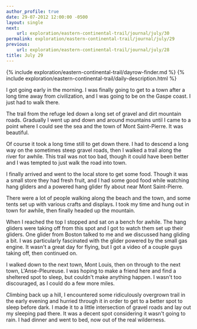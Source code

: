 ```yaml
---
author_profile: true
date: 29-07-2012 12:00:00 -0500
layout: single
next:
    url: exploration/eastern-continental-trail/journal/july/30
permalink: exploration/eastern-continental-trail/journal/july/29
previous:
    url: exploration/eastern-continental-trail/journal/july/28
title: July 29
---
```

{% include exploration/eastern-continental-trail/dayrow-finder.md %}
{% include exploration/eastern-continental-trail/daily-description.html %}

I got going early in the morning. I was finally going to get to a town after a long time away from civilization, and I was going to be on the Gaspe coast. I just had to walk there.

The trail from the refuge led down a long set of gravel and dirt mountain roads. Gradually I went up and down and around mountains until I came to a point where I could see the sea and the town of Mont Saint-Pierre. It was beautiful.

Of course it took a long time still to get down there. I had to descend a long way on the sometimes steep gravel roads, then I walked a trail along the river for awhile. This trail was not too bad, though it could have been better and I was tempted to just walk the road into town.

I finally arrived and went to the local store to get some food. Though it was a small store they had fresh fruit, and I had some good food while watching hang gliders and a powered hang glider fly about near Mont Saint-Pierre.

There were a lot of people walking along the beach and the town, and some tents set up with various crafts and displays. I took my time and hung out in town for awhile, then finally headed up the mountain.

When I reached the top I stopped and sat on a bench for awhile. The hang gliders were taking off from this spot and I got to watch them set up their gliders. One glider from Boston talked to me and we discussed hang gliding a bit. I was particularly fascinated with the glider powered by the small gas engine. It wasn't a great day for flying, but I got a video of a couple guys taking off, then continued on.

I walked down to the next town, Mont Louis, then on through to the next town, L'Anse-Pleureuse. I was hoping to make a friend here and find a sheltered spot to sleep, but couldn't make anything happen. I wasn't too discouraged, as I could do a few more miles.

Climbing back up a hill, I encountered some ridiculously overgrown trail in the early evening and hurried through it in order to get to a better spot to sleep before dark. I made it to a little intersection of gravel roads and lay out my sleeping pad there. It was a decent spot considering it wasn't going to rain. I had dinner and went to bed, now out of the real wilderness.
